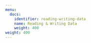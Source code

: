 ```yaml
---
menu:
  docs:
    identifier: reading-writing-data
    name: Reading & Writing Data
    weight: 400
weight: 400
---
```

